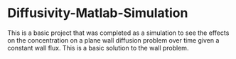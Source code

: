 # Diffusivity-Matlab-Simulation

This is a basic project that was completed as a simulation to see the effects on the concentration on a plane wall diffusion problem over time given a constant wall flux. This is a basic solution to the wall problem. 
